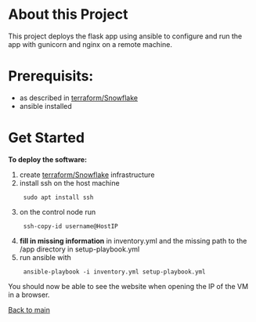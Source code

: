 # About this Project
This project deploys the flask app using ansible to configure and run the app with gunicorn and nginx on a remote machine.

# Prerequisits:
- as described in [terraform/Snowflake][1]
- ansible installed

# Get Started
**To deploy the software:**
1. create [terraform/Snowflake][1] infrastructure
2. install ssh on the host machine
   ```
    sudo apt install ssh
   ```
3. on the control node run
   ```
    ssh-copy-id username@HostIP
   ```
4. **fill in missing information** in inventory.yml and the missing path to the /app directory in setup-playbook.yml
5. run ansible with
   ```
    ansible-playbook -i inventory.yml setup-playbook.yml
   ```
You should now be able to see the website when opening the IP of the VM in a browser.

[Back to main][2]

[1]: https://github.com/Philipeace/cloudsolutions/tree/main/terraform/Snowflake
[2]: https://github.com/Philipeace/cloudsolutions/tree/main/